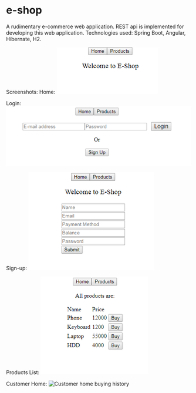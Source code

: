 # e-shop
A rudimentary e-commerce web application.
REST api is implemented for developing this web application.
Technologies used: Spring Boot, Angular, Hibernate, H2.

Screenshots:
Home:
![Home](screenshots/home.PNG)

Login:
![Home-Login](screenshots/home-login.PNG)

Sign-up:
![Sign-Up form](screenshots/signup.PNG)

Products List:
![Products](screenshots/products.PNG)

Customer Home:
![Customer home buying history](screenshots/customer-home-buying-history.PNG)

